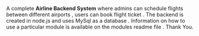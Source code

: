 A complete **Airline Backend System** where admins can schedule flights between different airports , users can book flight ticket . The backend is created in node.js and uses MySql as a database . Information on how to use a particular module is available on the modules readme file .
Thank You.
